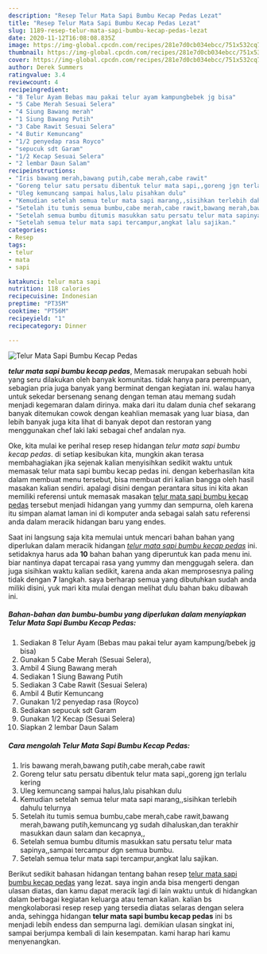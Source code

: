 ```yaml
---
description: "Resep Telur Mata Sapi Bumbu Kecap Pedas Lezat"
title: "Resep Telur Mata Sapi Bumbu Kecap Pedas Lezat"
slug: 1189-resep-telur-mata-sapi-bumbu-kecap-pedas-lezat
date: 2020-11-12T16:08:08.835Z
image: https://img-global.cpcdn.com/recipes/281e7d0cb034ebcc/751x532cq70/telur-mata-sapi-bumbu-kecap-pedas-foto-resep-utama.jpg
thumbnail: https://img-global.cpcdn.com/recipes/281e7d0cb034ebcc/751x532cq70/telur-mata-sapi-bumbu-kecap-pedas-foto-resep-utama.jpg
cover: https://img-global.cpcdn.com/recipes/281e7d0cb034ebcc/751x532cq70/telur-mata-sapi-bumbu-kecap-pedas-foto-resep-utama.jpg
author: Derek Summers
ratingvalue: 3.4
reviewcount: 4
recipeingredient:
- "8 Telur Ayam Bebas mau pakai telur ayam kampungbebek jg bisa"
- "5 Cabe Merah Sesuai Selera"
- "4 Siung Bawang merah"
- "1 Siung Bawang Putih"
- "3 Cabe Rawit Sesuai Selera"
- "4 Butir Kemuncang"
- "1/2 penyedap rasa Royco"
- "sepucuk sdt Garam"
- "1/2 Kecap Sesuai Selera"
- "2 lembar Daun Salam"
recipeinstructions:
- "Iris bawang merah,bawang putih,cabe merah,cabe rawit"
- "Goreng telur satu persatu dibentuk telur mata sapi,,goreng jgn terlalu kering"
- "Uleg kemuncang sampai halus,lalu pisahkan dulu"
- "Kemudian setelah semua telur mata sapi marang,,sisihkan terlebih dahulu telurnya"
- "Setelah itu tumis semua bumbu,cabe merah,cabe rawit,bawang merah,bawang putih,kemuncang yg sudah dihaluskan,dan terakhir masukkan daun salam dan kecapnya,,"
- "Setelah semua bumbu ditumis masukkan satu persatu telur mata sapinya,,sampai tercampur dgn semua bumbu."
- "Setelah semua telur mata sapi tercampur,angkat lalu sajikan."
categories:
- Resep
tags:
- telur
- mata
- sapi

katakunci: telur mata sapi 
nutrition: 118 calories
recipecuisine: Indonesian
preptime: "PT35M"
cooktime: "PT56M"
recipeyield: "1"
recipecategory: Dinner

---
```



![Telur Mata Sapi Bumbu Kecap Pedas](https://img-global.cpcdn.com/recipes/281e7d0cb034ebcc/751x532cq70/telur-mata-sapi-bumbu-kecap-pedas-foto-resep-utama.jpg)

<b><i>telur mata sapi bumbu kecap pedas</i></b>, Memasak merupakan sebuah hobi yang seru dilakukan oleh banyak komunitas. tidak hanya para perempuan, sebagian pria juga banyak yang berminat dengan kegiatan ini. walau hanya untuk sekedar bersenang senang dengan teman atau memang sudah menjadi kegemaran dalam dirinya. maka dari itu dalam dunia chef sekarang banyak ditemukan cowok dengan keahlian memasak yang luar biasa, dan lebih banyak juga kita lihat di banyak depot dan restoran yang menggunakan chef laki laki sebagai chef andalan nya.



Oke, kita mulai ke perihal resep resep hidangan <i>telur mata sapi bumbu kecap pedas</i>. di setiap kesibukan kita, mungkin akan terasa membahagiakan jika sejenak kalian menyisihkan sedikit waktu untuk memasak telur mata sapi bumbu kecap pedas ini. dengan keberhasilan kita dalam membuat menu tersebut, bisa membuat diri kalian bangga oleh hasil masakan kalian sendiri. apalagi disini dengan perantara situs ini kita akan memiliki referensi untuk memasak masakan <u>telur mata sapi bumbu kecap pedas</u> tersebut menjadi hidangan yang yummy dan sempurna, oleh karena itu simpan alamat laman ini di komputer anda sebagai salah satu referensi anda dalam meracik hidangan baru yang endes.


Saat ini langsung saja kita memulai untuk mencari bahan bahan yang diperlukan dalam meracik hidangan <u><i>telur mata sapi bumbu kecap pedas</i></u> ini. setidaknya harus ada <b>10</b> bahan bahan yang diperuntuk kan pada menu ini. biar nantinya dapat tercapai rasa yang yummy dan menggugah selera. dan juga sisihkan waktu kalian sedikit, karena anda akan memprosesnya paling tidak dengan <b>7</b> langkah. saya berharap semua yang dibutuhkan sudah anda miliki disini, yuk mari kita mulai dengan melihat dulu bahan baku dibawah ini.

<!--inarticleads1-->

##### Bahan-bahan dan bumbu-bumbu yang diperlukan dalam menyiapkan Telur Mata Sapi Bumbu Kecap Pedas:

1. Sediakan 8 Telur Ayam (Bebas mau pakai telur ayam kampung/bebek jg bisa)
1. Gunakan 5 Cabe Merah (Sesuai Selera),
1. Ambil 4 Siung Bawang merah
1. Sediakan 1 Siung Bawang Putih
1. Sediakan 3 Cabe Rawit (Sesuai Selera)
1. Ambil 4 Butir Kemuncang
1. Gunakan 1/2 penyedap rasa (Royco)
1. Sediakan sepucuk sdt Garam
1. Gunakan 1/2 Kecap (Sesuai Selera)
1. Siapkan 2 lembar Daun Salam




<!--inarticleads2-->

##### Cara mengolah Telur Mata Sapi Bumbu Kecap Pedas:

1. Iris bawang merah,bawang putih,cabe merah,cabe rawit
1. Goreng telur satu persatu dibentuk telur mata sapi,,goreng jgn terlalu kering
1. Uleg kemuncang sampai halus,lalu pisahkan dulu
1. Kemudian setelah semua telur mata sapi marang,,sisihkan terlebih dahulu telurnya
1. Setelah itu tumis semua bumbu,cabe merah,cabe rawit,bawang merah,bawang putih,kemuncang yg sudah dihaluskan,dan terakhir masukkan daun salam dan kecapnya,,
1. Setelah semua bumbu ditumis masukkan satu persatu telur mata sapinya,,sampai tercampur dgn semua bumbu.
1. Setelah semua telur mata sapi tercampur,angkat lalu sajikan.




Berikut sedikit bahasan hidangan tentang bahan resep <u>telur mata sapi bumbu kecap pedas</u> yang lezat. saya ingin anda bisa mengerti dengan ulasan diatas, dan kamu dapat meracik lagi di lain waktu untuk di hidangkan dalam berbagai kegiatan keluarga atau teman kalian. kalian bs mengkolaborasi resep resep yang tersedia diatas selaras dengan selera anda, sehingga hidangan <b>telur mata sapi bumbu kecap pedas</b> ini bs menjadi lebih endess dan sempurna lagi. demikian ulasan singkat ini, sampai berjumpa kembali di lain kesempatan. kami harap hari kamu menyenangkan.
